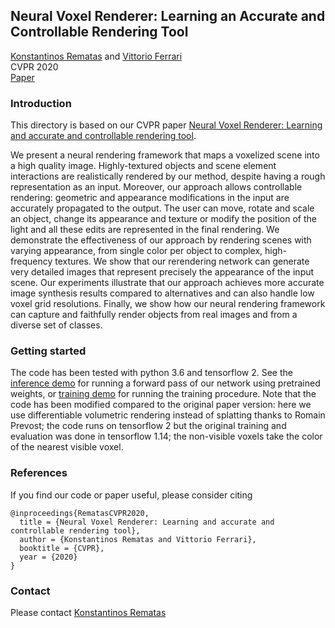 ## Neural Voxel Renderer: Learning an Accurate and Controllable Rendering Tool

[Konstantinos Rematas](http://www.krematas.com/) and [Vittorio Ferrari](https://sites.google.com/corp/view/vittoferrari)<br>
CVPR 2020<br>
[Paper](https://arxiv.org/abs/1912.04591)

### Introduction

This directory is based on our CVPR paper [Neural Voxel Renderer: Learning and accurate and controllable rendering tool](https://arxiv.org/abs/1912.04591).

We present a neural rendering framework that maps a voxelized scene into a high quality image. Highly-textured objects and scene element interactions are realistically rendered by our method, despite having a rough representation as an input. Moreover, our approach allows controllable rendering: geometric and appearance modifications in the input are accurately propagated to the output. The user can move, rotate and scale an object, change its appearance and texture or modify the position of the light and all these edits are represented in the final rendering. We demonstrate the effectiveness of our approach by rendering scenes with varying appearance, from single color per object to complex, high-frequency textures. We show that our rerendering network can generate very detailed images that represent precisely the appearance of the input scene. Our experiments illustrate that our approach achieves more accurate image synthesis results compared to alternatives and can also handle low voxel grid resolutions. Finally, we show how our neural rendering framework can capture and faithfully render objects from real images and from a diverse set of classes.

### Getting started
The code has been tested with python 3.6 and tensorflow 2.
See the [inference demo](https://colab.research.google.com/github/tensorflow/graphics/blob/master/tensorflow_graphics/projects/neural_voxel_renderer/demo.ipynb) for running a forward pass of our network using pretrained weights, or [training demo](https://colab.research.google.com/github/tensorflow/graphics/blob/master/tensorflow_graphics/projects/neural_voxel_renderer/train.ipynb) for running the training procedure. Note that the code has been modified compared to the original paper version: here we use differentiable volumetric rendering instead of splatting thanks to Romain Prevost; the code runs on tensorflow 2 but the original training and evaluation was done in tensorflow 1.14; the non-visible voxels take the color of the nearest visible voxel.

### References
If you find our code or paper useful, please consider citing

    @inproceedings{RematasCVPR2020,
      title = {Neural Voxel Renderer: Learning and accurate and controllable rendering tool},
      author = {Konstantinos Rematas and Vittorio Ferrari},
      booktitle = {CVPR},
      year = {2020}
    }

### Contact

Please contact [Konstantinos Rematas](mailto:krematas@gmail.com)
